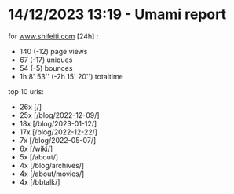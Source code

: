 # 14/12/2023 13:19 - Umami report
for www.shifeiti.com [24h] :

 - 140 (-12) page views
 - 67 (-17) uniques
 - 54 (-5) bounces
 - 1h 8' 53'' (-2h 15' 20'') totaltime


top 10 urls:
 - 26x [/]
 - 25x [/blog/2022-12-09/]
 - 18x [/blog/2023-01-12/]
 - 17x [/blog/2022-12-22/]
 - 7x [/blog/2022-05-07/]
 - 6x [/wiki/]
 - 5x [/about/]
 - 4x [/blog/archives/]
 - 4x [/about/movies/]
 - 4x [/bbtalk/]


